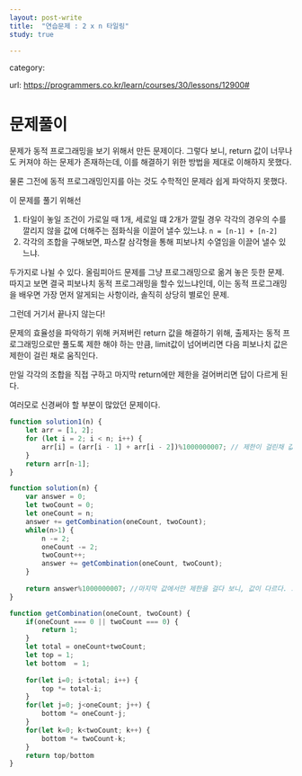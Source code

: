 ```yaml
---
layout: post-write
title:  "연습문제 : 2 x n 타일링"
study: true

---
```

category: 

 url: https://programmers.co.kr/learn/courses/30/lessons/12900#


# 문제풀이
  문제가 동적 프로그래밍을 보기 위해서 만든 문제이다.
  그렇다 보니, return 값이 너무나도 커져야 하는 문제가 존재하는데,
  이를 해결하기 위한 방법을 제대로 이해하지 못했다.

  물론 그전에 동적 프로그래밍인지를 아는 것도 수학적인 문제라 쉽게 파악하지 못했다.

  이 문제를 풀기 위해선
  1. 타일이 놓일 조건이 가로일 때 1개, 세로일 떄 2개가 깔릴 경우 각각의 경우의 수를 깔리지 않을 값에 더해주는 점화식을 이끌어 낼수 있느냐.
     `n = [n-1] + [n-2]`
  2. 각각의 조합을 구해보면, 파스칼 삼각형을 통해 피보나치 수열임을 이끌어 낼수 있느냐.
  
  두가지로 나뉠 수 있다.
  올림피아드 문제를 그냥 프로그래밍으로 옮겨 놓은 듯한 문제. 
  따지고 보면 결국 피보나치 동적 프로그래밍을 할수 있느냐인데, 이는 동적 프로그래밍을 배우면 가장 먼저 알게되는 사항이라, 솔직히 상당히 별로인 문제.

  그런데 거기서 끝나지 않는다!

  문제의 효율성을 파악하기 위해 커져버린 return 값을 해결하기 위해, 출제자는 동적 프로그래밍으로만 풀도록 제한 해야 하는 만큼, limit값이 넘어버리면 다음 피보나치 값은 제한이 걸린 채로 움직인다.

  만일 각각의 조합을 직접 구하고 마지막 return에만 제한을 걸어버리면 답이 다르게 된다. 

  여러모로 신경써야 할 부분이 많았던 문제이다.


```javascript
function solution1(n) {
    let arr = [1, 2];
    for (let i = 2; i < n; i++) {
        arr[i] = (arr[i - 1] + arr[i - 2])%1000000007; // 제한이 걸린채 값이 정해진다.
    }
    return arr[n-1];
}
```

```javascript
function solution(n) {
    var answer = 0;
    let twoCount = 0;
    let oneCount = n;
    answer += getCombination(oneCount, twoCount);
    while(n>1) {
        n -= 2;
        oneCount -= 2;
        twoCount++;
        answer += getCombination(oneCount, twoCount);
    }
    
    return answer%1000000007; //마지막 값에서만 제한을 걸다 보니, 값이 다르다. 그렇다고 아래 total값에 제한을 걸기도 애매하다.
}

function getCombination(oneCount, twoCount) {
    if(oneCount === 0 || twoCount === 0) {
        return 1;
    }
    let total = oneCount+twoCount;
    let top = 1;
    let bottom  = 1;
    
    for(let i=0; i<total; i++) {
        top *= total-i;
    }
    for(let j=0; j<oneCount; j++) {
        bottom *= oneCount-j;
    }
    for(let k=0; k<twoCount; k++) {
        bottom *= twoCount-k;
    }
    return top/bottom
}
```